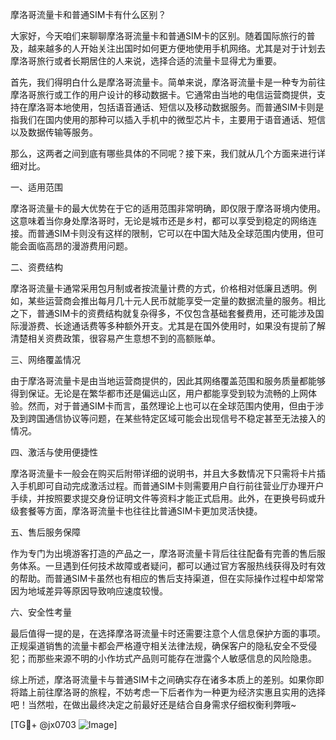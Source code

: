 摩洛哥流量卡和普通SIM卡有什么区别？

大家好，今天咱们来聊聊摩洛哥流量卡和普通SIM卡的区别。随着国际旅行的普及，越来越多的人开始关注出国时如何更方便地使用手机网络。尤其是对于计划去摩洛哥旅行或者长期居住的人来说，选择合适的流量卡显得尤为重要。

首先，我们得明白什么是摩洛哥流量卡。简单来说，摩洛哥流量卡是一种专为前往摩洛哥旅行或工作的用户设计的移动数据卡。它通常由当地的电信运营商提供，支持在摩洛哥本地使用，包括语音通话、短信以及移动数据服务。而普通SIM卡则是指我们在国内使用的那种可以插入手机中的微型芯片卡，主要用于语音通话、短信以及数据传输等服务。

那么，这两者之间到底有哪些具体的不同呢？接下来，我们就从几个方面来进行详细对比。

一、适用范围

摩洛哥流量卡的最大优势在于它的适用范围非常明确，即仅限于摩洛哥境内使用。这意味着当你身处摩洛哥时，无论是城市还是乡村，都可以享受到稳定的网络连接。而普通SIM卡则没有这样的限制，它可以在中国大陆及全球范围内使用，但可能会面临高昂的漫游费用问题。

二、资费结构

摩洛哥流量卡通常采用包月制或者按流量计费的方式，价格相对低廉且透明。例如，某些运营商会推出每月几十元人民币就能享受一定量的数据流量的服务。相比之下，普通SIM卡的资费结构就复杂得多，不仅包含基础套餐费用，还可能涉及国际漫游费、长途通话费等多种额外开支。尤其是在国外使用时，如果没有提前了解清楚相关资费政策，很容易产生意想不到的高额账单。

三、网络覆盖情况

由于摩洛哥流量卡是由当地运营商提供的，因此其网络覆盖范围和服务质量都能够得到保证。无论是在繁华都市还是偏远山区，用户都能享受到较为流畅的上网体验。然而，对于普通SIM卡而言，虽然理论上也可以在全球范围内使用，但由于涉及到跨国通信协议等问题，在某些特定区域可能会出现信号不稳定甚至无法接入的情况。

四、激活与使用便捷性

摩洛哥流量卡一般会在购买后附带详细的说明书，并且大多数情况下只需将卡片插入手机即可自动完成激活过程。而普通SIM卡则需要用户自行前往营业厅办理开户手续，并按照要求提交身份证明文件等资料才能正式启用。此外，在更换号码或升级套餐等方面，摩洛哥流量卡也往往比普通SIM卡更加灵活快捷。

五、售后服务保障

作为专门为出境游客打造的产品之一，摩洛哥流量卡背后往往配备有完善的售后服务体系。一旦遇到任何技术故障或者疑问，都可以通过官方客服热线获得及时有效的帮助。而普通SIM卡虽然也有相应的售后支持渠道，但在实际操作过程中却常常因为地域差异等原因导致响应速度较慢。

六、安全性考量

最后值得一提的是，在选择摩洛哥流量卡时还需要注意个人信息保护方面的事项。正规渠道销售的流量卡都会严格遵守相关法律法规，确保客户的隐私安全不受侵犯；而那些来源不明的小作坊式产品则可能存在泄露个人敏感信息的风险隐患。

综上所述，摩洛哥流量卡与普通SIM卡之间确实存在诸多本质上的差别。如果你即将踏上前往摩洛哥的旅程，不妨考虑一下后者作为一种更为经济实惠且实用的选择吧！当然啦，在做出最终决定之前最好还是结合自身需求仔细权衡利弊哦~

[TG💪+ @jx0703 ![Image](https://github.com/user-attachments/assets/dbca1d08-cadb-493c-b0ec-ad6f7a83f270)]